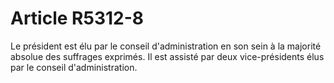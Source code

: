 # Article R5312-8

Le président est élu par le conseil d'administration en son sein à la majorité absolue des suffrages exprimés. Il est assisté par deux vice-présidents élus par le conseil d'administration.